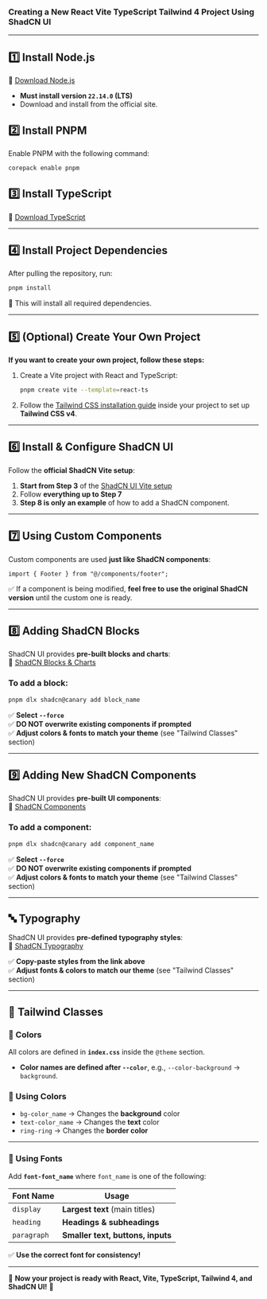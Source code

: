 ### **Creating a New React Vite TypeScript Tailwind 4 Project Using ShadCN UI**  

---

## **1️⃣ Install Node.js**  
🔗 [Download Node.js](https://nodejs.org/en/download)  
- **Must install version `22.14.0` (LTS)**
- Download and install from the official site.  

## **2️⃣ Install PNPM**  
Enable PNPM with the following command:  
```sh
corepack enable pnpm
```

## **3️⃣ Install TypeScript**  
🔗 [Download TypeScript](https://www.typescriptlang.org/download)  

---

## **4️⃣ Install Project Dependencies**
After pulling the repository, run:  
```sh
pnpm install
```
🚀 This will install all required dependencies.  

---

## **5️⃣ (Optional) Create Your Own Project**
**If you want to create your own project, follow these steps:**  

1. Create a Vite project with React and TypeScript:  
   ```sh
   pnpm create vite --template=react-ts
   ```
2. Follow the [Tailwind CSS installation guide](https://tailwindcss.com/docs/installation) inside your project to set up **Tailwind CSS v4**.

---

## **6️⃣ Install & Configure ShadCN UI**  
Follow the **official ShadCN Vite setup**:  
1. **Start from Step 3** of the [ShadCN UI Vite setup](https://ui.shadcn.com/docs/installation/vite)  
2. Follow **everything up to Step 7**  
3. **Step 8 is only an example** of how to add a ShadCN component.

---

## **7️⃣ Using Custom Components**
Custom components are used **just like ShadCN components**:  
```tsx
import { Footer } from "@/components/footer";
```
✅ If a component is being modified, **feel free to use the original ShadCN version** until the custom one is ready.

---

## **8️⃣ Adding ShadCN Blocks**
ShadCN UI provides **pre-built blocks and charts**:  
🔗 [ShadCN Blocks & Charts](https://github.com/shadcn-ui/ui/tree/main/apps/v4/registry/new-york-v4)  

### **To add a block:**
```sh
pnpm dlx shadcn@canary add block_name
```
✅ **Select `--force`**  
✅ **DO NOT overwrite existing components if prompted**  
✅ **Adjust colors & fonts to match your theme** (see "Tailwind Classes" section)

---

## **9️⃣ Adding New ShadCN Components**
ShadCN UI provides **pre-built UI components**:  
🔗 [ShadCN Components](https://ui.shadcn.com/docs/components)  

### **To add a component:**
```sh
pnpm dlx shadcn@canary add component_name
```
✅ **Select `--force`**  
✅ **DO NOT overwrite existing components if prompted**  
✅ **Adjust colors & fonts to match your theme** (see "Tailwind Classes" section)

---

## **🔤 Typography**
ShadCN UI provides **pre-defined typography styles**:  
🔗 [ShadCN Typography](https://ui.shadcn.com/docs/components/typography)  

✅ **Copy-paste styles from the link above**  
✅ **Adjust fonts & colors to match our theme** (see "Tailwind Classes" section)

---

## **🎨 Tailwind Classes**
### **📌 Colors**
All colors are defined in **`index.css`** inside the `@theme` section.  
- **Color names are defined after `--color`**, e.g., `--color-background` → `background`.

### **📌 Using Colors**
- `bg-color_name` → Changes the **background** color  
- `text-color_name` → Changes the **text** color  
- `ring-ring` → Changes the **border color**  

---

### **📌 Using Fonts**
Add **`font-font_name`** where `font_name` is one of the following:  

| Font Name | Usage |
|-----------|------------------------------|
| `display` | **Largest text** (main titles) |
| `heading` | **Headings & subheadings** |
| `paragraph` | **Smaller text, buttons, inputs** |

✅ **Use the correct font for consistency!**  

---

🚀 **Now your project is ready with React, Vite, TypeScript, Tailwind 4, and ShadCN UI!** 🚀
